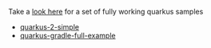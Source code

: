 Take a [look here][3] for a set of fully working quarkus samples

* [quarkus-2-simple][1]
* [quarkus-gradle-full-example][2]

[1]: https://github.com/mageddo/java-examples/tree/master/quarkus/quarkus-2-simple
[2]: https://github.com/mageddo/java-examples/tree/master/quarkus/quarkus-gradle-full-example
[3]: https://github.com/mageddo/java-examples/tree/master/quarkus/